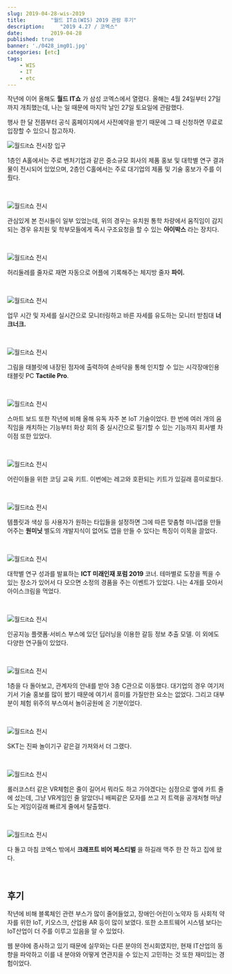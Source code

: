 ```yaml
---
slug: 2019-04-28-wis-2019
title:        "월드 IT쇼(WIS) 2019 관람 후기"
description:     "2019 4.27 / 코엑스"
date:         2019-04-28
published: true
banner: './0428_img01.jpg'
categories: [etc]
tags:
    - WIS
    - IT
    - etc
---
```




작년에 이어 올해도 **월드 IT쇼** 가 삼성 코엑스에서 열렸다. 올해는 4월 24일부터 27일까지 개최했는데, 나는 일 때문에 마지막 날인 27일 토요일에 관람했다. 

행사 한 달 전쯤부터 공식 홈페이지에서 사전예약을 받기 때문에 그 때 신청하면 무료로 입장할 수 있으니 참고하자.

![월드it쇼 전시장 입구](./0428_img01.jpg)

1층인 A홀에서는 주로 벤처기업과 같은 중소규모 회사의 제품 홍보 및 대학별 연구 결과물이 전시되어 있었으며, 2층인 C홀에서는 주로 대기업의 제품 및 기술 홍보가 주를 이뤘다.

<br/>

![월드it쇼 전시](./0428_img02.jpg)

관심있게 본 전시들이 일부 있었는데, 위의 경우는 유치원 통학 차량에서 움직임이 감지되는 경우 유치원 및 학부모들에게 즉시 구조요청을 할 수 있는 **아이박스** 라는 장치다. 

<br/>

![월드it쇼 전시](./0428_img03.jpg)

허리둘레를 줄자로 재면 자동으로 어플에 기록해주는 체지방 줄자 **파이.**

<br/>

![월드it쇼 전시](./0428_img04.jpg)

업무 시간 및 자세를 실시간으로 모니터링하고 바른 자세를 유도하는 모니터 받침대 **너크너크.**

<br/>

![월드it쇼 전시](./0428_img05.jpg)

그림을 태블릿에 내장된 점자에 출력하여 손바닥을 통해 인지할 수 있는 시각장애인용 태블릿 PC **Tactile Pro**.

<br/>

![월드it쇼 전시](./0428_img06.jpg)

스마트 보드 또한 작년에 비해 올해 유독 자주 본 IoT 기술이었다.  한 번에 여러 개의 움직임을 캐치하는 기능부터 화상 회의 중 실시간으로 필기할 수 있는 기능까지 회사별 차이점 또한 있었다.

<br/>

![월드it쇼 전시](./0428_img07.jpg)

어린이들을 위한 코딩 교육 키트. 이번에는 레고와 호환되는 키트가 있길래 흥미로웠다.

<br/>

![월드it쇼 전시](./0428_img08.jpg)

템플릿과 색상 등 사용자가 원하는 타입들을 설정하면 그에 따른 맞춤형 미니앱을 만들어주는 **원미닛** 별도의 개발지식이 없어도 앱을 만들 수 있다는 특징이 이목을 끌었다.

<br/>

![월드it쇼 전시](./0428_img10.jpg)

대학별 연구 성과를 발표하는 **ICT 미래인재 포럼 2019** 코너. 테마별로 도장을 찍을 수 있는 장소가 있어서 다 모으면 소정의 경품을 주는 이벤트가 있었다. 나는 4개를 모아서 아이스크림을 먹었다.

<br/>

![월드it쇼 전시](./0428_img11.jpg)

인공지능 플랫폼·서비스 부스에 있던 딥러닝을 이용한 갈등 정보 추출 모델. 이 외에도 다양한 연구들이 있었다.

<br/>

![월드it쇼 전시](./0428_img12.jpg)

1층을 다 돌아보고, 관계자의 안내를 받아 3층 C관으로 이동했다. 대기업의 경우 여기저기서 기술 홍보를 많이 봤기 때문에 여기서 흥미를 가질만한 요소는 없었다. 그리고 대부분이 체험 위주의 부스여서 놀이공원에 온 기분이었다.

<br/>

![월드it쇼 전시](./0428_img13.jpg)

SKT는 진짜 놀이기구 같은걸 가져와서 더 그랬다. 

<br/>

![월드it쇼 전시](./0428_img14.jpg)

롤러코스터 같은 VR체험은 줄이 길어서 뭐라도 하고 가야겠다는 심정으로 옆에 카트 줄에 섰는데, 그냥 VR게임인 줄 알았더니 배찌같은 모자를 쓰고 저 트랙을 공개처형 마냥 도는 게임이길래 빠르게 줄에서 탈출했다.

<br/>

![월드it쇼 전시](./0428_img15.jpg)

다 돌고 마침 코엑스 밖에서 **크래프트 비어 페스티벌** 을 하길래 맥주 한 잔 하고 집에 왔다. 

<br/>

## 후기

작년에 비해 블록체인 관련 부스가 많이 줄어들었고, 장애인·어린이·노약자 등 사회적 약자를 위한 IoT, 키오스크, 산업용 AR 등이 많이 보였다. 또한 소프트웨어 시스템 보다는 IoT산업이 더 주를 이루고 있음을 알 수 있었다.

웹 분야에 종사하고 있기 때문에 실무와는 다른 분야의 전시회였지만, 현재 IT산업의 동향을 파악하고 이를 내 분야와 어떻게 연관지을 수 있는지 고민하는 것 또한 재미있는 경험이었다.